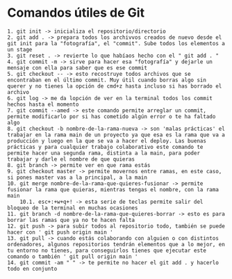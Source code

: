 # Comandos útiles de Git

    1. git init -> inicializa el repositorio/directorio 
    2. git add . -> prepara todos los archivvos creados de nuevo desde el git init para la "fotografía", el "commit". Sube todos los elementos a un stage
    3. git reset . -> revierte lo que habíaos hecho con el " git add . " 
    4. git commit -m -> sirve para hacer esa "fotografía" y dejarle un mensaje con ella para saber que es ese commit
    5. git checkout -- -> esto recostruye todos archivos que se encontraban en el último commit. Muy útil cuando borras algo sin querer y no tienes la opción de cmd+z hasta incluso si has borrado el archivo
    6. git log -> me da lopción de ver en la terminal todos los commit hechos hasta el momento
    7. git commit --amed -> este comando permite arreglar un commit, permite modificarlo por si has cometido algún error o te ha faltado algo
    8. git checkout -b nombre-de-la-rama-nueva -> son 'malas prácticas' el trabajar en la rama main de un proyecto ya que esa es la rama que va a producción y luego en la que se va a hacer el deploy. Las buenas prácticas y para cualquier trabajo colaborativo este comando te permite hacer una segunda rama, distinta a la main, para poder trabajar y darle el nombre de que quieras
    8. git branch -> permite ver en que rama estás
    9. git checkout master -> permite movernos entre ramas, en este caso, si pones master vas a la principal, a la main
    10. git merge nombre-de-la-rama-que-quieres-fusionar -> permite fusionar la rama que quieras, mientras tengas el nombre, con la rama main
        10.1. esc+:+w+q+! -> esta serie de teclas permite salir del bloqueo de la terminal en muchas ocasiones
    11. git branch -d nombre-de-la-rama-que-quieres-borrar -> esto es para borrar las ramas que ya no te hacen falta
    12. git push -> para subir todos al repositorio todo, también se puede hacer con ' git push origin main '
    13. git pull -> cuando estás colaborando con alguien o con distintos ordenadores, algunos repositorios tendrán elementos que a lo mejor, en tu entorno no tienes, para conseguirlos tienes que ejecutar este comando o también ' git pull origin main '
    14. git commit -am " " -> te permite no hacer el git add . y hacerlo todo en conjunto
